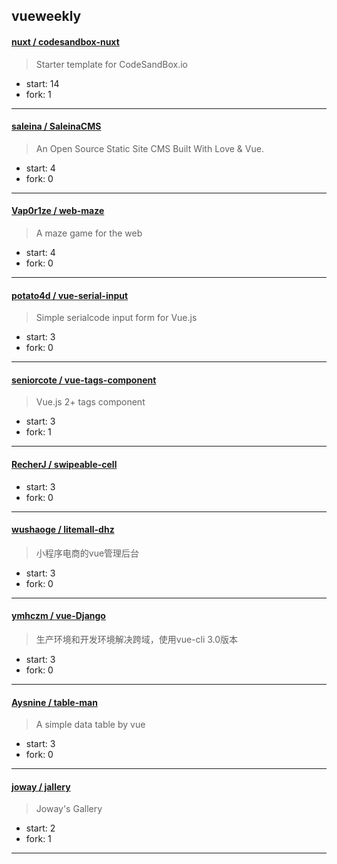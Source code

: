 ## vueweekly

#### [nuxt / codesandbox-nuxt](https://github.com/nuxt/codesandbox-nuxt)

> Starter template for CodeSandBox.io

+ start: 14
+ fork: 1

----


#### [saleina / SaleinaCMS](https://github.com/saleina/SaleinaCMS)

> An Open Source Static Site CMS Built With Love & Vue.

+ start: 4
+ fork: 0

----


#### [Vap0r1ze / web-maze](https://github.com/Vap0r1ze/web-maze)

> A maze game for the web

+ start: 4
+ fork: 0

----


#### [potato4d / vue-serial-input](https://github.com/potato4d/vue-serial-input)

> Simple serialcode input form for Vue.js

+ start: 3
+ fork: 0

----


#### [seniorcote / vue-tags-component](https://github.com/seniorcote/vue-tags-component)

> Vue.js 2+ tags component

+ start: 3
+ fork: 1

----


#### [RecherJ / swipeable-cell](https://github.com/RecherJ/swipeable-cell)

> 

+ start: 3
+ fork: 0

----


#### [wushaoge / litemall-dhz](https://github.com/wushaoge/litemall-dhz)

> 小程序电商的vue管理后台

+ start: 3
+ fork: 0

----


#### [ymhczm / vue-Django](https://github.com/ymhczm/vue-Django)

> 生产环境和开发环境解决跨域，使用vue-cli 3.0版本

+ start: 3
+ fork: 0

----


#### [Aysnine / table-man](https://github.com/Aysnine/table-man)

> A simple data table by vue

+ start: 3
+ fork: 0

----


#### [joway / jallery](https://github.com/joway/jallery)

> Joway's Gallery

+ start: 2
+ fork: 1

----

